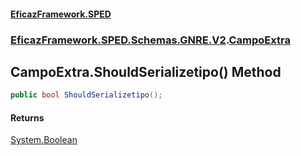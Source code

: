 #### [EficazFramework.SPED](EficazFrameworkSPED.md 'EficazFramework SPED')
### [EficazFramework.SPED.Schemas.GNRE.V2](EficazFramework.SPED.Schemas.GNRE.V2.md 'EficazFramework.SPED.Schemas.GNRE.V2').[CampoExtra](EficazFramework.SPED.Schemas.GNRE.V2/CampoExtra.md 'EficazFramework.SPED.Schemas.GNRE.V2.CampoExtra')

## CampoExtra.ShouldSerializetipo() Method

```csharp
public bool ShouldSerializetipo();
```

#### Returns
[System.Boolean](https://docs.microsoft.com/en-us/dotnet/api/System.Boolean 'System.Boolean')